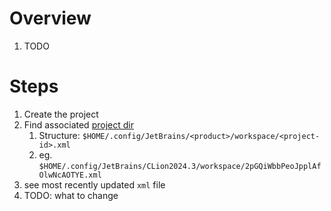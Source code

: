# Overview
1. TODO


# Steps
1. Create the project
1. Find associated [project dir](https://www.jetbrains.com/help/idea/directories-used-by-the-ide-to-store-settings-caches-plugins-and-logs.html#config-directory)
    1. Structure: `$HOME/.config/JetBrains/<product>/workspace/<project-id>.xml`
    1. eg. `$HOME/.config/JetBrains/CLion2024.3/workspace/2pGQiWbbPeoJpplAfOlwNcAOTYE.xml`
1. see most recently updated `xml` file
1. TODO: what to change
